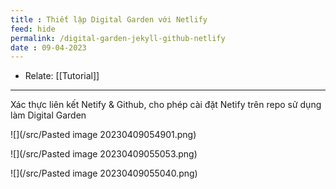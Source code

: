 ```yaml
---
title : Thiết lập Digital Garden với Netlify
feed: hide
permalink: /digital-garden-jekyll-github-netlify
date : 09-04-2023
---
```


- Relate: [[Tutorial]]

___

Xác thực liên kết Netify & Github, cho phép cài đặt Netify trên repo sử dụng làm Digital Garden

![](/src/Pasted image 20230409054901.png)

![](/src/Pasted image 20230409055053.png)

![](/src/Pasted image 20230409055040.png)
